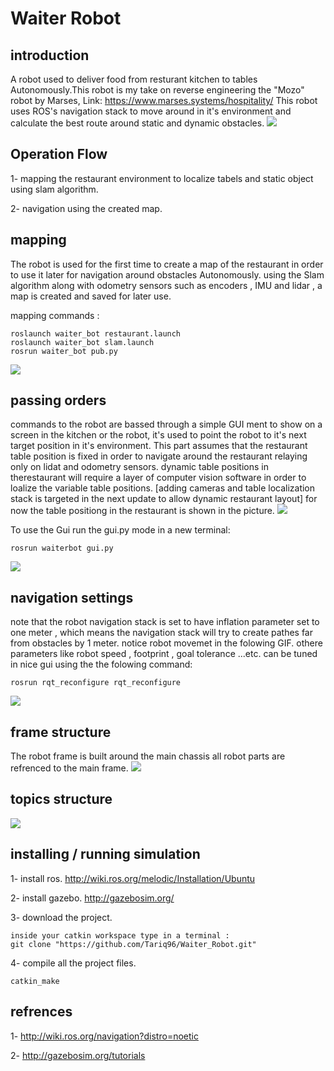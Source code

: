 # Waiter Robot
## introduction
A robot used to deliver food from resturant kitchen to tables Autonomously.This robot is my take on reverse engineering the  "Mozo" robot by Marses, Link: https://www.marses.systems/hospitality/
This robot uses ROS's navigation stack to move around in it's environment and calculate the best route around static and dynamic obstacles. 
![](https://github.com/Tariq96/Waiter_Robot/blob/master/pictures/GIF-201006_133905.gif)
## Operation Flow
1- mapping the restaurant environment to localize tabels and static object using slam algorithm.

2- navigation using the created map. 

## mapping
The robot is used for the first time to create a map of the restaurant in order to use it later for navigation around obstacles Autonomously. using the Slam algorithm along with odometry sensors such as encoders , IMU and lidar , a map is created and saved for later use.

mapping commands :
```
roslaunch waiter_bot restaurant.launch
roslaunch waiter_bot slam.launch
rosrun waiter_bot pub.py
```

![](https://github.com/Tariq96/Waiter_Robot/blob/master/pictures/GIF-201006_134455.gif)

## passing orders 
commands to the robot are bassed through a simple GUI ment to show on a screen in the kitchen or the robot, it's used to point the robot to it's next target position in it's environment. This part assumes that the restaurant table position is fixed in order to navigate around the restaurant relaying only on lidat and odometry sensors. dynamic table positions in therestaurant will require a layer of computer vision software in order to loalize the variable table positions. [adding cameras and table localization stack is targeted in the next update to allow dynamic restaurant layout]
for now the table positiong in the restaurant is shown in the picture. 
![](https://github.com/Tariq96/Waiter_Robot/blob/master/pictures/20201006_151235.png)

To use the Gui run the gui.py mode in a new terminal:
```
rosrun waiterbot gui.py
```
![](https://github.com/Tariq96/Waiter_Robot/blob/master/pictures/GIF-201006_135716.gif)

## navigation settings
note that the robot navigation stack is set to have inflation parameter set to one meter , which means the navigation stack will try to create pathes far from obstacles by 1 meter. notice robot movemet in the folowing GIF. 
othere parameters like robot speed , footprint , goal tolerance ...etc. can be tuned in nice gui using the the folowing command:
```
rosrun rqt_reconfigure rqt_reconfigure
```

![](https://github.com/Tariq96/Waiter_Robot/blob/master/pictures/GIF-201006_135319.gif)

## frame structure
The robot frame is built around the main chassis all robot parts are refrenced to the main frame.
![](https://github.com/Tariq96/Waiter_Robot/blob/master/pictures/robot_frames.png)

## topics structure
![](https://github.com/Tariq96/Waiter_Robot/blob/master/pictures/rosgraph.png)


## installing / running simulation

1- install ros.
http://wiki.ros.org/melodic/Installation/Ubuntu

2- install gazebo.
http://gazebosim.org/

3- download the project.
```
inside your catkin workspace type in a terminal :
git clone "https://github.com/Tariq96/Waiter_Robot.git"
```
4- compile all the project files.
```
catkin_make
```




## refrences 

1- http://wiki.ros.org/navigation?distro=noetic

2- http://gazebosim.org/tutorials
